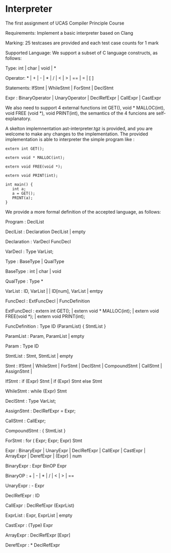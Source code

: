 # Interpreter
The first assignment of UCAS Compiler Principle Course

Requirements: Implement a basic interpreter based on Clang

Marking: 25 testcases are provided and each test case counts for 1 mark

Supported Language: We support a subset of C language constructs, as follows: 

Type: int | char | void | *

Operator: * | + | - | * | / | < | > | == | = | [ ]
 
Statements: IfStmt | WhileStmt | ForStmt | DeclStmt 

Expr : BinaryOperator | UnaryOperator | DeclRefExpr | CallExpr | CastExpr 

We also need to support 4 external functions int GET(), void * MALLOC(int), void FREE (void *), void PRINT(int), the semantics of the 4 funcions are self-explanatory. 

A skelton implemnentation ast-interpreter.tgz is provided, and you are welcome to make any changes to the implementation. The provided implementation is able to interpreter the simple program like : 

```
extern int GET();

extern void * MALLOC(int);

extern void FREE(void *);

extern void PRINT(int);

int main() {
   int a;
   a = GET();
   PRINT(a);
}
```
We provide a more formal definition of the accepted language, as follows: 

Program : DeclList

DeclList : Declaration DeclList | empty

Declaration : VarDecl FuncDecl

VarDecl : Type VarList;

Type : BaseType | QualType

BaseType : int | char | void

QualType : Type * 

VarList : ID, VarList |  | ID[num], VarList | emtpy

FuncDecl : ExtFuncDecl | FuncDefinition

ExtFuncDecl : extern int GET(); | extern void * MALLOC(int); | extern void FREE(void *); | extern void PRINT(int);

FuncDefinition : Type ID (ParamList) { StmtList }

ParamList : Param, ParamList | empty

Param : Type ID

StmtList : Stmt, StmtList | empty

Stmt : IfStmt | WhileStmt | ForStmt | DeclStmt | CompoundStmt | CallStmt | AssignStmt | 

IfStmt : if (Expr) Stmt | if (Expr) Stmt else Stmt

WhileStmt : while (Expr) Stmt

DeclStmt : Type VarList;

AssignStmt : DeclRefExpr = Expr;

CallStmt : CallExpr;

CompoundStmt : { StmtList }

ForStmt : for ( Expr; Expr; Expr) Stmt

Expr : BinaryExpr | UnaryExpr | DeclRefExpr | CallExpr | CastExpr | ArrayExpr | DerefExpr | (Expr) | num

BinaryExpr : Expr BinOP Expr

BinaryOP : + | - | * | / | < | > | ==

UnaryExpr : - Expr

DeclRefExpr : ID

CallExpr : DeclRefExpr (ExprList)

ExprList : Expr, ExprList | empty

CastExpr : (Type) Expr

ArrayExpr : DeclRefExpr [Expr]

DerefExpr : * DeclRefExpr
